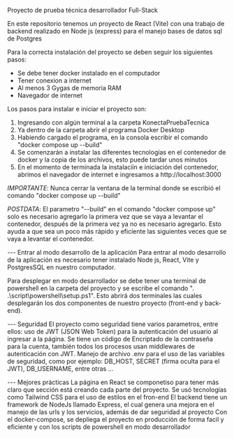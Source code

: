Proyecto de prueba técnica desarrollador Full-Stack

En este repositorio tenemos un proyecto de React (Vite) con una trabajo de backend realizado en Node js (express) para el manejo bases de datos sql de Postgres

Para la correcta instalación del proyecto se deben seguir los siguientes pasos:

- Se debe tener docker instalado en el computador
- Tener conexion a internet
- Al menos 3 Gygas de memoria RAM
- Navegador de internet

Los pasos para instalar e iniciar el proyecto son:

1) Ingresando con algún terminal a la carpeta KonectaPruebaTecnica
2) Ya dentro de la carpeta abrir el programa Docker Desktop
3) Habiendo cargado el programa, en la consola escribir el comando "docker compose up --build"
4) Se comenzarán a instalar las diferentes tecnologías en el contenedor de docker y la copia de los archivos, esto puede tardar unos minutos
5) En el momento de terminada la instalaciín e iniciación del contenedor, abrimos el navegador de internet e ingresamos a http://localhost:3000

*IMPORTANTE*: Nunca cerrar la ventana de la terminal donde se escribió el comando "docker compose up --build"

*POSTDATA*: El parametro "--build" en el comando "docker compose up" solo es necesario agregarlo la primera vez que se vaya a levantar el contenedor, después de la primera vez ya no es necesario agregarlo. Esto ayuda a que sea un poco más rápido y eficiente las siguientes veces que se vaya a levantar el contenedor.


--- Entrar al modo desarrollo de la aplicación
Para entrar al modo desarrollo de la aplicación es necesario tener instalado Node js, React, Vite y PostgresSQL en nuestro computador.

Para desplegar en modo desarrollador se debe tener una terminal de powershell en la carpeta del proyecto y se escribe el comando ". .\script\powershell\setup.ps1". Esto abrirá dos terminales las cuales desplegarán los dos componentes de nuestro proyecto (front-end y back-end).

--- Seguridad
El proyecto como seguridad tiene varios parametros, entre ellos: uso de JWT (JSON Web Token) para la autenticación del usuario al ingresar a la página. Se tiene un código de Encriptado de la contraseña para la cuenta, también todos los procesos usan middlewares de autenticación con JWT.
Manejo de archivo .env para el uso de las variables de seguridad, como por ejemplo: DB_HOST, SECRET (firma oculta para el JWT), DB_USERNAME, entre otras ...

--- Mejores prácticas
La página en React se componetiso para tener más claro que sección está creando cada parte del proyecto.
Se usó tecnologías como Tailwind CSS para el uso de estilos en el fron-end
El backend tiene un framework de NodeJs llamado Express, el cual genera una mejora en el manejo de las urls y los servicios, además de dar seguridad al proyecto
Con el docker-compose, se depliega el proyecto en producción de forma facil y eficiente y con los scripts de powershell en modo desarrollador